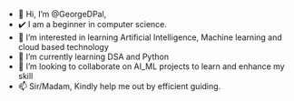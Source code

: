 - 👋 Hi, I’m @GeorgeDPal,
- ✔️ I am a beginner in computer science.  
- 👀 I’m interested in learning Artificial Intelligence, Machine learning and cloud based technology
- 🌱 I’m currently learning DSA and Python
- 💞️ I’m looking to collaborate on AI_ML projects to learn and enhance my skill
- 📫 Sir/Madam, Kindly help me out by efficient guiding.

